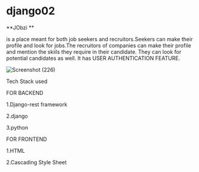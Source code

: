 # django02
**JObzi **


is a place meant for both job seekers and recruitors.Seekers can make their profile and look for jobs.The recruitors of companies can make their profile and mention the skiils they require in their candidate.
They can look for potential candidates as well.
It has USER AUTHENTICATION FEATURE.

![Screenshot (226)](https://user-images.githubusercontent.com/94283961/164989393-cae05e20-a41c-4f6b-a6e5-57fb92361c40.png)


Tech Stack used

FOR BACKEND

1.Django-rest framework

2.django

3.python






FOR FRONTEND

1.HTML

2.Cascading Style Sheet

